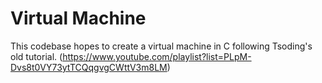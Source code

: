 # Virtual Machine

This codebase hopes to create a virtual machine in C following Tsoding's old tutorial. (https://www.youtube.com/playlist?list=PLpM-Dvs8t0VY73ytTCQqgvgCWttV3m8LM)
